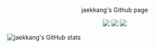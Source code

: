 
<!--
**jaekkang/jaekkang** is a ✨ _special_ ✨ repository because its `README.md` (this file) appears on your GitHub profile.

Here are some ideas to get you started:

- 🔭 I’m currently working on ...
- 🌱 I’m currently learning ...
- 👯 I’m looking to collaborate on ...
- 🤔 I’m looking for help with ...
- 💬 Ask me about ...
- 📫 How to reach me: ...
- 😄 Pronouns: ...
- ⚡ Fun fact: ...
-->

<p align = "center">
  jaekkang's Github page
</p>
<p align = "center">
  <img src="https://img.shields.io/badge/42seoul-000000?style=flat-square&logo=42&logoColor=ffffff"/>
  <img src="https://img.shields.io/badge/42seoul-000000?style=flat-square&logo=42&logoColor=ffffff"/>
  <img src="https://img.shields.io/badge/42seoul-000000?style=flat-square&logo=42&logoColor=ffffff"/>
</p>

![jaekkang's GitHub stats](https://github-readme-stats.vercel.app/api?username=jaekkang&show_icons=true&theme=radical)


